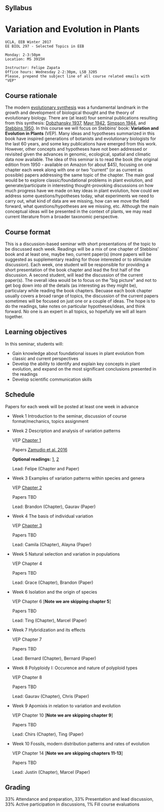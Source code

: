 ## Syllabus

# Variation and Evolution in Plants

    UCLA, EEB Winter 2017
    EE BIOL 297 - Selected Topics in EEB
    
    Monday: 2-3:50pm
    Location: MS 3915H
    
    Instructor: Felipe Zapata
    Office hours: Wednesday 2-2:30pm, LSB 3205
    Please, prepend the subject line of all course related emails with "VEP"


## Course rationale

The modern [evolutionary synthesis](https://en.wikipedia.org/wiki/Modern_evolutionary_synthesis) was a fundamental landmark in the growth and development of biological thought and the theory of evolutionary biology. There are (at least) four seminal publications resulting from this synthesis: [Dobzhansky 1937](https://en.wikipedia.org/wiki/Genetics_and_the_Origin_of_Species), [Mayr 1942](https://en.wikipedia.org/wiki/Systematics_and_the_Origin_of_Species), [Simpson 1944](https://en.wikipedia.org/wiki/Tempo_and_Mode_in_Evolution), and [Stebbins 1950](https://en.wikipedia.org/wiki/Variation_and_Evolution_in_Plants). In this course we will focus on Stebbins' book: **Variation and Evolution in Plants** (VEP). Many ideas and hypotheses summarized in this book have inspired generations of botanists and evolutionary biologists for the last 60 years, and some key publications have emerged from this work. However, other concepts and hypotheses have not been addressed or revisited given the advances in genomic, ecological, spatial and climatic data now available. The idea of this seminar is to read the book (the original edition from 1950 - available on Amazon for about $45), focusing on one chapter each week along with one or two “current” (or as current as possible) papers addressing the same topic of the chapter. The main goal would be to explore classic/foundational problems in plant evolution, and generate/participate in interesting thought-provoking discussions on how much progress have we made on key ideas in plant evolution, how could we address some questions/hypotheses today, what experiments we need to carry out, what kind of data are we missing, how can we move the field forward, what questions/hypotheses are we missing, etc. Although the main conceptual ideas will be presented in the context of plants, we may read current literature from a broader taxonomic perspective.

## Course format

This is a discussion-based seminar with short presentations of the topic to be discussed each week. Readings will be a mix of one chapter of Stebbins' book and at least one, maybe two, current paper(s) (more papers will be suggested as supplementary reading for those interested or to stimulate discussion). Each week, one student will be responsible for providing a short presentation of the book chapter and lead the first half of the discussion. A second student, will lead the discussion of the current paper(s). The overall idea would be to focus on the "big picture" and not to get bog down into *all* the details (as interesting as they might be), particulary while reading the book chapters. Becuase each book chapter usually covers a broad range of topics, the discussion of the current papers sometimes will be focused on just one or a couple of ideas. The hope is to do the readings, take notes on particular hypotheses/ideas, and think forward. No one is an expert in all topics, so hopefully we will all learn together. 

## Learning objectives

In this seminar, students will:

* Gain knowledge about foundational issues in plant evolution from classic and current perspectives
* Develop the ability to identify and explain key concepts in plant evolution, and expand on the most significant conclusions presented in the readings 
* Develop scientific communication skills

## Schedule

Papers for each week will be posted at least one week in advance

* Week 1 Introduction to the seminar, discussion of course format/mechanics, topics assignment

* Week 2 Description and analysis of variation patterns

  VEP [Chapter 1](./readings/VEP_Ch1.PDF) 
  
  Papers [Zamudio et al. 2016](./readings/Proc._Natl._Acad._Sci._U.S.A._2016_Zamudio.pdf)
  
  **Optional readings:** [1](./readings/Biol_Rev_2014_McKay.pdf), [2](./readings/Systematic_Biology_2012_Zapata.pdf)
  
  Lead: Felipe (Chapter and Paper)

* Week 3 Examples of variation patterns within species and genera

  VEP [Chapter 2](./readings/VEP_Ch2.PDF)
  
  Papers TBD
  
  Lead: Brandon (Chapter), Gaurav (Paper)
  
* Week 4 The basis of individual variation

  VEP [Chapter 3](./readings/VEP_Ch3.PDF)
  
  Papers TBD
  
  Lead: Camila (Chapter), Alayna (Paper)
  
* Week 5 Natural selection and variation in populations

  VEP Chapter 4
  
  Papers TBD
  
  Lead: Grace (Chapter), Brandon (Paper)
  
* Week 6 Isolation and the origin of species

  VEP Chapter 6 [**Note we are skipping chapter 5**]
  
  Papers TBD
  
  Lead: Ting (Chapter), Marcel (Paper)

* Week 7 Hybridization and its effects

  VEP Chapter 7
  
  Papers TBD
  
  Lead: Bernard (Chapter), Bernard (Paper)
  
* Week 8 Polyploidy I: Occurence and nature of polyploid types

  VEP Chapter 8
  
  Papers TBD
  
  Lead: Gaurav (Chapter), Chris (Paper)
  
* Week 9 Apomixis in relation to variation and evolution

  VEP Chapter 10 [**Note we are skipping chapter 9**]
  
  Papers TBD
  
  Lead: Chirs (Chapter), Ting (Paper)
  
* Week 10 Fossils, modern distribution patterns and rates of evolution

  VEP Chapter 14 [**Note we are skipping chapters 11-13**]
  
  Papers TBD
  
  Lead: Justin (Chapter), Marcel (Paper)
  
## Grading

33% Attendance and preparation, 33% Presentation and lead discussion, 33% Active participation in discussions, 1% Fill course evaluations
